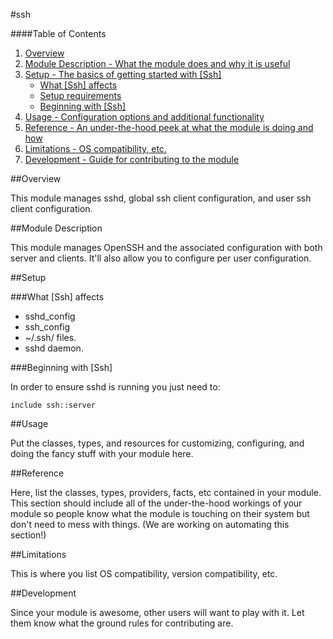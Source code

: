 #ssh

####Table of Contents

1. [Overview](#overview)
2. [Module Description - What the module does and why it is useful](#ssh-description)
3. [Setup - The basics of getting started with [Ssh]](#setup)
    * [What [Ssh] affects](#what-[ssh]-affects)
    * [Setup requirements](#setup-requirements)
    * [Beginning with [Ssh]](#beginning-with-[Ssh])
4. [Usage - Configuration options and additional functionality](#usage)
5. [Reference - An under-the-hood peek at what the module is doing and how](#reference)
5. [Limitations - OS compatibility, etc.](#limitations)
6. [Development - Guide for contributing to the module](#development)

##Overview

This module manages sshd, global ssh client configuration, and user ssh client configuration.

##Module Description

This module manages OpenSSH and the associated configuration with both server and clients.  It'll also allow you to configure per user configuration.

##Setup

###What [Ssh] affects

* sshd_config
* ssh_config
* ~/.ssh/ files.
* sshd daemon.

###Beginning with [Ssh]  

In order to ensure sshd is running you just need to:

```
include ssh::server
```

##Usage

Put the classes, types, and resources for customizing, configuring, and doing the fancy stuff with your module here. 

##Reference

Here, list the classes, types, providers, facts, etc contained in your module. This section should include all of the under-the-hood workings of your module so people know what the module is touching on their system but don't need to mess with things. (We are working on automating this section!)

##Limitations

This is where you list OS compatibility, version compatibility, etc.

##Development

Since your module is awesome, other users will want to play with it. Let them know what the ground rules for contributing are.
